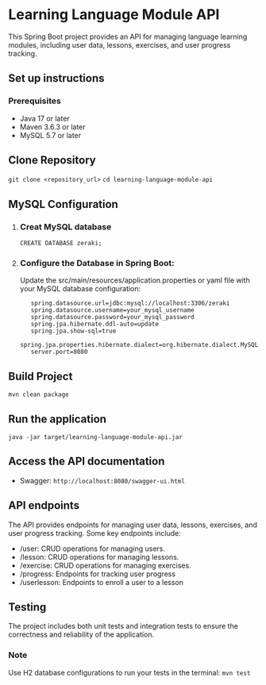 # Learning Language Module API
This Spring Boot project provides an API for managing language learning modules, including user data, lessons, exercises, and user progress tracking.

## Set up instructions
### Prerequisites
- Java 17 or later
- Maven 3.6.3 or later
- MySQL 5.7 or later

## Clone Repository
```git clone <repository_url>```
```cd learning-language-module-api```
## MySQL Configuration
1. ### Creat MySQL database
   ```CREATE DATABASE zeraki;```
2. ### Configure the Database in Spring Boot:
   Update the src/main/resources/application.properties or yaml file with your MySQL database configuration:
   ```
      spring.datasource.url=jdbc:mysql://localhost:3306/zeraki
      spring.datasource.username=your_mysql_username
      spring.datasource.password=your_mysql_password
      spring.jpa.hibernate.ddl-auto=update
      spring.jpa.show-sql=true
      spring.jpa.properties.hibernate.dialect=org.hibernate.dialect.MySQL8Dialect
      server.port=8080
   ```
## Build Project
  ```mvn clean package```
## Run the application
  ```java -jar target/learning-language-module-api.jar```

## Access the API documentation
 - Swagger: ```http://localhost:8080/swagger-ui.html```
## API endpoints
   The API provides endpoints for managing user data, lessons, exercises, and user progress tracking. Some key endpoints include:
  - /user: CRUD operations for managing users.
  - /lesson: CRUD operations for managing lessons.
  - /exercise: CRUD operations for managing exercises.
  - /progress: Endpoints for tracking user progress
  - /userlesson: Endpoints to enroll a user to a lesson

## Testing 
   The project includes both unit tests and integration tests to ensure the correctness and reliability of the application. 
   ### Note
   Use H2 database configurations to run your tests in the terminal:
   ```mvn test```
   

